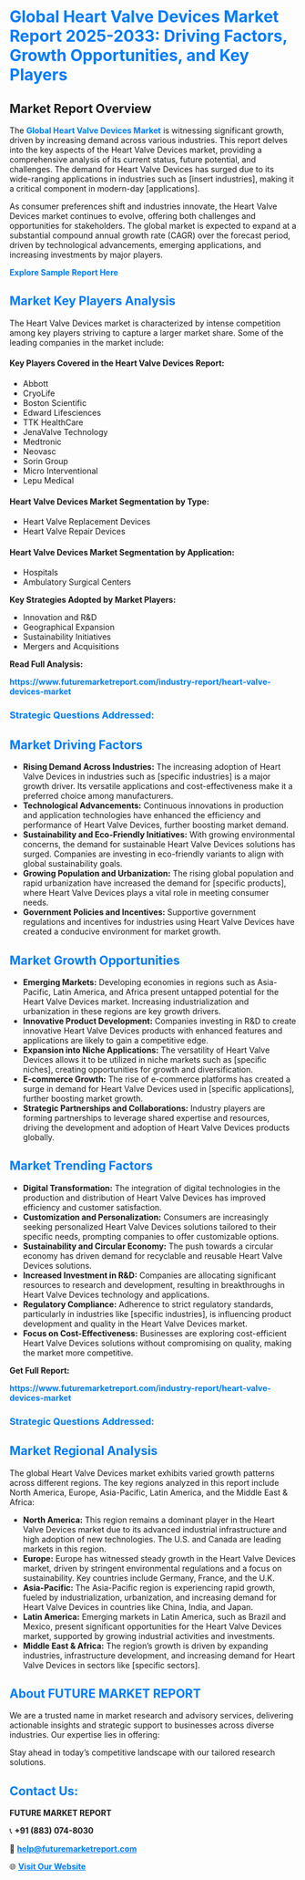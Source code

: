 <h1 style="color: #007BFF;">Global Heart Valve Devices Market Report 2025-2033: Driving Factors, Growth Opportunities, and Key Players</h1>

<section id="overview">
<h2>Market Report Overview</h2>
<p>The <a href="https://www.futuremarketreport.com/industry-report/heart-valve-devices-market" style="color: #007BFF; text-decoration: none;"><strong>Global Heart Valve Devices Market</strong></a> is witnessing significant growth, driven by increasing demand across various industries. This report delves into the key aspects of the Heart Valve Devices market, providing a comprehensive analysis of its current status, future potential, and challenges. The demand for Heart Valve Devices has surged due to its wide-ranging applications in industries such as [insert industries], making it a critical component in modern-day [applications].</p>
<p>As consumer preferences shift and industries innovate, the Heart Valve Devices market continues to evolve, offering both challenges and opportunities for stakeholders. The global market is expected to expand at a substantial compound annual growth rate (CAGR) over the forecast period, driven by technological advancements, emerging applications, and increasing investments by major players.</p>
</section>

<section id="overview">
<p><a href="https://www.futuremarketreport.com/request-sample/reportId=55874" style="color: #007BFF; text-decoration: none;"><strong>Explore Sample Report Here</strong></a></p>
</section>

<section id="key-players">
<h2 style="color: #007BFF;">Market Key Players Analysis</h2>
<p>The Heart Valve Devices market is characterized by intense competition among key players striving to capture a larger market share. Some of the leading companies in the market include:</p>
<h4>Key Players Covered in the Heart Valve Devices Report:</h4>
<ul><li>Abbott</li><li>CryoLife</li><li>Boston Scientific</li><li>Edward Lifesciences</li><li>TTK HealthCare</li><li>JenaValve Technology</li><li>Medtronic</li><li>Neovasc</li><li>Sorin Group</li><li>Micro Interventional</li><li>Lepu Medical</li></ul>
<h4>Heart Valve Devices Market Segmentation by Type:</h4>
<ul><li>Heart Valve Replacement Devices</li><li>Heart Valve Repair Devices</li></ul>

<h4>Heart Valve Devices Market Segmentation by Application:</h4>
<ul><li>Hospitals</li><li>Ambulatory Surgical Centers</li></ul>
<p><strong>Key Strategies Adopted by Market Players:</strong></p>
<ul>
<li>Innovation and R&D</li>
<li>Geographical Expansion</li>
<li>Sustainability Initiatives</li>
<li>Mergers and Acquisitions</li>
</ul>
</section>

<section>
<p><strong>Read Full Analysis: </strong></p><a href="https://www.futuremarketreport.com/industry-report/heart-valve-devices-market" style="color: #007BFF; text-decoration: none;"><strong>https://www.futuremarketreport.com/industry-report/heart-valve-devices-market</strong></a>
<h3 style="color: #007BFF;">Strategic Questions Addressed:</h3>
</section>

<section id="driving-factors">
<h2 style="color: #007BFF;">Market Driving Factors</h2>
<ul>
<li><strong>Rising Demand Across Industries:</strong> The increasing adoption of Heart Valve Devices in industries such as [specific industries] is a major growth driver. Its versatile applications and cost-effectiveness make it a preferred choice among manufacturers.</li>
<li><strong>Technological Advancements:</strong> Continuous innovations in production and application technologies have enhanced the efficiency and performance of Heart Valve Devices, further boosting market demand.</li>
<li><strong>Sustainability and Eco-Friendly Initiatives:</strong> With growing environmental concerns, the demand for sustainable Heart Valve Devices solutions has surged. Companies are investing in eco-friendly variants to align with global sustainability goals.</li>
<li><strong>Growing Population and Urbanization:</strong> The rising global population and rapid urbanization have increased the demand for [specific products], where Heart Valve Devices plays a vital role in meeting consumer needs.</li>
<li><strong>Government Policies and Incentives:</strong> Supportive government regulations and incentives for industries using Heart Valve Devices have created a conducive environment for market growth.</li>
</ul>
</section>

<section id="growth-opportunities">
<h2 style="color: #007BFF;">Market Growth Opportunities</h2>
<ul>
<li><strong>Emerging Markets:</strong> Developing economies in regions such as Asia-Pacific, Latin America, and Africa present untapped potential for the Heart Valve Devices market. Increasing industrialization and urbanization in these regions are key growth drivers.</li>
<li><strong>Innovative Product Development:</strong> Companies investing in R&D to create innovative Heart Valve Devices products with enhanced features and applications are likely to gain a competitive edge.</li>
<li><strong>Expansion into Niche Applications:</strong> The versatility of Heart Valve Devices allows it to be utilized in niche markets such as [specific niches], creating opportunities for growth and diversification.</li>
<li><strong>E-commerce Growth:</strong> The rise of e-commerce platforms has created a surge in demand for Heart Valve Devices used in [specific applications], further boosting market growth.</li>
<li><strong>Strategic Partnerships and Collaborations:</strong> Industry players are forming partnerships to leverage shared expertise and resources, driving the development and adoption of Heart Valve Devices products globally.</li>
</ul>
</section>

<section id="trending-factors">
<h2 style="color: #007BFF;">Market Trending Factors</h2>
<ul>
<li><strong>Digital Transformation:</strong> The integration of digital technologies in the production and distribution of Heart Valve Devices has improved efficiency and customer satisfaction.</li>
<li><strong>Customization and Personalization:</strong> Consumers are increasingly seeking personalized Heart Valve Devices solutions tailored to their specific needs, prompting companies to offer customizable options.</li>
<li><strong>Sustainability and Circular Economy:</strong> The push towards a circular economy has driven demand for recyclable and reusable Heart Valve Devices solutions.</li>
<li><strong>Increased Investment in R&D:</strong> Companies are allocating significant resources to research and development, resulting in breakthroughs in Heart Valve Devices technology and applications.</li>
<li><strong>Regulatory Compliance:</strong> Adherence to strict regulatory standards, particularly in industries like [specific industries], is influencing product development and quality in the Heart Valve Devices market.</li>
<li><strong>Focus on Cost-Effectiveness:</strong> Businesses are exploring cost-efficient Heart Valve Devices solutions without compromising on quality, making the market more competitive.</li>
</ul>
</section>

<section>
<p><strong>Get Full Report: </strong></p><a href="https://www.futuremarketreport.com/industry-report/heart-valve-devices-market" style="color: #007BFF; text-decoration: none;"><strong>https://www.futuremarketreport.com/industry-report/heart-valve-devices-market</strong></a>
<h3 style="color: #007BFF;">Strategic Questions Addressed:</h3>
</section>


<section id="regional-analysis">
<h2 style="color: #007BFF;">Market Regional Analysis</h2>
<p>The global Heart Valve Devices market exhibits varied growth patterns across different regions. The key regions analyzed in this report include North America, Europe, Asia-Pacific, Latin America, and the Middle East & Africa:</p>
<ul>
<li><strong>North America:</strong> This region remains a dominant player in the Heart Valve Devices market due to its advanced industrial infrastructure and high adoption of new technologies. The U.S. and Canada are leading markets in this region.</li>
<li><strong>Europe:</strong> Europe has witnessed steady growth in the Heart Valve Devices market, driven by stringent environmental regulations and a focus on sustainability. Key countries include Germany, France, and the U.K.</li>
<li><strong>Asia-Pacific:</strong> The Asia-Pacific region is experiencing rapid growth, fueled by industrialization, urbanization, and increasing demand for Heart Valve Devices in countries like China, India, and Japan.</li>
<li><strong>Latin America:</strong> Emerging markets in Latin America, such as Brazil and Mexico, present significant opportunities for the Heart Valve Devices market, supported by growing industrial activities and investments.</li>
<li><strong>Middle East & Africa:</strong> The region’s growth is driven by expanding industries, infrastructure development, and increasing demand for Heart Valve Devices in sectors like [specific sectors].</li>
</ul>
</section>

<footer>
<h2 style="color: #007BFF;">About FUTURE MARKET REPORT</h2>
<p>We are a trusted name in market research and advisory services, delivering actionable insights and strategic support to businesses across diverse industries. Our expertise lies in offering:</p>

<p>Stay ahead in today’s competitive landscape with our tailored research solutions.</p>

<h2 style="color: #007BFF;">Contact Us:</h2>
<p><strong>FUTURE MARKET REPORT</strong></p>
<p>📞 <strong>+91 (883) 074-8030</strong></p>
<p>📧 <strong><a href="mailto:help@futuremarketreport.com" style="color: #007BFF;">help@futuremarketreport.com</a></strong></p>
<p>🌐 <strong><a href="https://www.futuremarketreport.com/" style="color: #007BFF;">Visit Our Website</a></strong></p>
</footer>